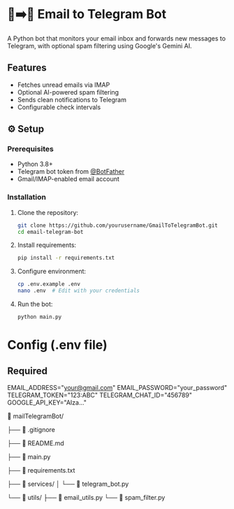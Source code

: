 # 📧➡️📱 Email to Telegram Bot

A Python bot that monitors your email inbox and forwards new messages to Telegram, with optional spam filtering using Google's Gemini AI.

## Features
- Fetches unread emails via IMAP
- Optional AI-powered spam filtering
- Sends clean notifications to Telegram
- Configurable check intervals

## ⚙️ Setup

### Prerequisites
- Python 3.8+
- Telegram bot token from [@BotFather](https://t.me/BotFather)
- Gmail/IMAP-enabled email account

### Installation
1. Clone the repository:
    ```bash
    git clone https://github.com/yourusername/GmailToTelegramBot.git
    cd email-telegram-bot
2. Install requirements:
    ```bash
    pip install -r requirements.txt
3. Configure environment:
    ```bash
    cp .env.example .env
    nano .env  # Edit with your credentials
4. Run the bot:
    ```bash
    python main.py

# Config (.env file)
## Required
EMAIL_ADDRESS="your@gmail.com"
EMAIL_PASSWORD="your_password"
TELEGRAM_TOKEN="123:ABC"
TELEGRAM_CHAT_ID="456789"
GOOGLE_API_KEY="AIza..."

📁 mailTelegramBot/

├── 📄 .gitignore

├── 📄 README.md

├── 📄 main.py

├── 📄 requirements.txt

├── 📁 services/
│   └── 📄 telegram_bot.py

└── 📁 utils/
    ├── 📄 email_utils.py
    └── 📄 spam_filter.py
